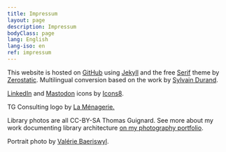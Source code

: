 ```yaml
---
title: Impressum
layout: page
description: Impressum
bodyClass: page
lang: English
lang-iso: en
ref: impressum
---
```


This website is hosted on [GitHub](https://github.com/timtomch/tgconsulting.ca) using [Jekyll](https://jekyllrb.com/) and the free 
[Serif](https://www.zerostatic.io/theme/jekyll-serif/) theme by [Zerostatic](https://www.zerostatic.io/).
Multilingual conversion based on the work by [Sylvain Durand](https://sylvaindurand.org/making-jekyll-multilingual/).

[LinkedIn](https://icons8.com/icon/8808/linkedin) and [Mastodon](https://icons8.com/icon/SjG6BzZwdP2-/mastodon) icons by [Icons8](https://icons8.com).

TG Consulting logo by [La Ménagerie.](http://lamenagerie.ch/)

Library photos are all CC-BY-SA Thomas Guignard. See more about my work documenting library architecture 
<a href="https://thomasguignard.photo/libraries">on my photography portfolio</a>.

Portrait photo by [Valérie Baeriswyl](https://valeriebaeriswyl.com/).